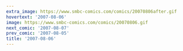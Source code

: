 ```yaml
---
extra_image: https://www.smbc-comics.com/comics/20070806after.gif
hovertext: '2007-08-06'
image: https://www.smbc-comics.com/comics/20070806.gif
next_comic: '2007-08-07'
prev_comic: '2007-08-05'
title: '2007-08-06'
---
```


